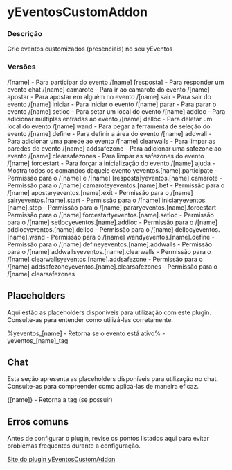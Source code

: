 # yEventosCustomAddon
<secondary-label ref="addons"/>

### Descrição
Crie eventos customizados (presenciais) no seu yEventos

### Versões
<secondary-label ref="1.8"/>
<secondary-label ref="1.9"/>
<secondary-label ref="1.10"/>
<secondary-label ref="1.11"/>
<secondary-label ref="1.12"/>
<secondary-label ref="1.13"/>
<secondary-label ref="1.14"/>
<secondary-label ref="1.15"/>
<secondary-label ref="1.16"/>
<secondary-label ref="1.17"/>
<secondary-label ref="1.18"/>
<secondary-label ref="1.19"/>
<secondary-label ref="1.20"/>
<secondary-label ref="1.21"/>

<chapter title="Comandos" id="commands" collapsible="true">
<code-block lang="plain text">/[name] - Para participar do evento
/[name] [resposta] - Para responder um evento chat
/[name] camarote - Para ir ao camarote do evento
/[name] apostar - Para apostar em alguém no evento
/[name] sair - Para sair do evento
/[name] iniciar - Para iniciar o evento
/[name] parar - Para parar o evento
/[name] setloc - Para setar um local do evento
/[name] addloc - Para adicionar multiplas entradas ao evento
/[name] delloc - Para deletar um local do evento
/[name] wand - Para pegar a ferramenta de seleção do evento
/[name] define - Para definir a área do evento
/[name] addwall - Para adicionar uma parede ao evento
/[name] clearwalls - Para limpar as paredes do evento
/[name] addsafezone - Para adicionar uma safezone ao evento
/[name] clearsafezones - Para limpar as safezones do evento
/[name] forcestart - Para forçar a inicialização do evento
/[name] ajuda - Mostra todos os comandos daquele evento</code-block>
</chapter>

<chapter title="Permissões" id="permissions" collapsible="true">
<code-block lang="plain text">yeventos.[name].participate - Permissão para o /[name] e /[name] [resposta]yeventos.[name].camarote - Permissão para o /[name] camaroteyeventos.[name].bet - Permissão para o /[name] apostaryeventos.[name].exit - Permissão para o /[name] sairyeventos.[name].start - Permissão para o /[name] iniciaryeventos.[name].stop - Permissão para o /[name] pararyeventos.[name].forcestart - Permissão para o /[name] forcestartyeventos.[name].setloc - Permissão para o /[name] setlocyeventos.[name].addloc - Permissão para o /[name] addlocyeventos.[name].delloc - Permissão para o /[name] dellocyeventos.[name].wand - Permissão para o /[name] wandyeventos.[name].define - Permissão para o /[name] defineyeventos.[name].addwalls - Permissão para o /[name] addwallsyeventos.[name].clearwalls - Permissão para o /[name] clearwallsyeventos.[name].addsafezone - Permissão para o /[name] addsafezoneyeventos.[name].clearsafezones - Permissão para o /[name] clearsafezones</code-block>
</chapter>

## Placeholders
<primary-label ref="placeholders"/>

Aqui estão as placeholders disponíveis para utilização com este plugin. Consulte-as para entender como utilizá-las corretamente.

<code-block lang="plain text" ignore-vars="true">
%yeventos_[name]&nbsp;- Retorna se o evento está ativo% - yeventos_[name]_tag
</code-block>

## Chat
<primary-label ref="chat"/>

Esta seção apresenta as placeholders disponíveis para utilização no chat. Consulte-as para compreender como aplicá-las de maneira eficaz.

<code-block lang="plain text">
{[name]} - Retorna a tag (se possuir)
</code-block>



## Erros comuns
<primary-label ref="errors"/>

Antes de configurar o plugin, revise os pontos listados aqui para evitar problemas frequentes durante a configuração.

<seealso style="cards">
    <category ref="wrs">
        <a href="yplugins.md"></a>        <a href="https://ystoreplugins.com.br/plugins/detalhes/132-yEventosCustomAddon">Site do plugin yEventosCustomAddon</a>
    </category>
</seealso>